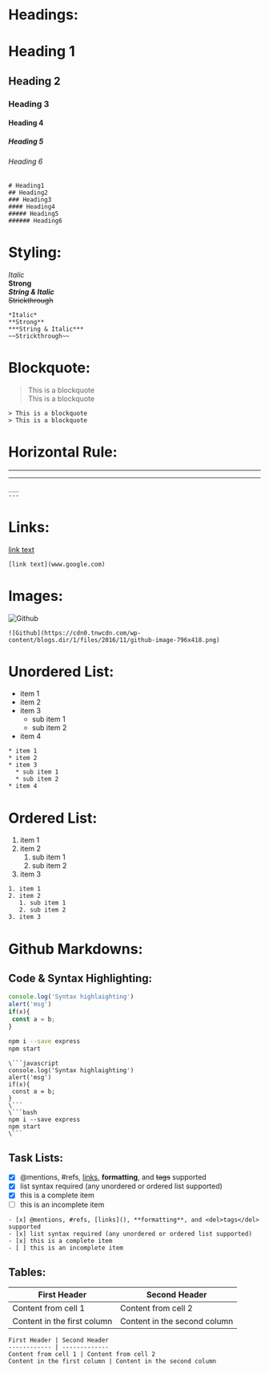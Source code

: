 # Headings:
# Heading 1
## Heading 2
### Heading 3
#### Heading 4
##### Heading 5
###### Heading 6
```
# Heading1
## Heading2
### Heading3
#### Heading4
##### Heading5
###### Heading6
```

# Styling:
*Italic*  
**Strong**  
***String & Italic***  
~~Strickthrough~~  
```
*Italic*  
**Strong**  
***String & Italic***  
~~Strickthrough~~  
```
  
# Blockquote:
> This is a blockquote  
> This is a blockquote
```
> This is a blockquote
> This is a blockquote
```

# Horizontal Rule:
___
---
```
___
---
```

# Links:
[link text](www.google.com)
```
[link text](www.google.com)
```

# Images:
![Github](https://cdn0.tnwcdn.com/wp-content/blogs.dir/1/files/2016/11/github-image-796x418.png)
```
![Github](https://cdn0.tnwcdn.com/wp-content/blogs.dir/1/files/2016/11/github-image-796x418.png)
```

# Unordered List:
* item 1
* item 2
* item 3
  * sub item 1
  * sub item 2
* item 4
```
* item 1
* item 2
* item 3
  * sub item 1
  * sub item 2
* item 4
```

# Ordered List:
1. item 1
2. item 2
   1. sub item 1
   2. sub item 2
3. item 3
```
1. item 1
2. item 2
   1. sub item 1
   2. sub item 2
3. item 3
```

# Github Markdowns:
## Code & Syntax Highlighting:
```javascript
console.log('Syntax highlaighting')
alert('msg')
if(x){
 const a = b;
}
```
```bash
npm i --save express
npm start
```
   
```
\```javascript
console.log('Syntax highlaighting')
alert('msg')
if(x){
 const a = b;
}
\```
\```bash
npm i --save express
npm start
\```
```

## Task Lists:
- [x] @mentions, #refs, [links](), **formatting**, and <del>tags</del> supported
- [x] list syntax required (any unordered or ordered list supported)
- [x] this is a complete item
- [ ] this is an incomplete item
```
- [x] @mentions, #refs, [links](), **formatting**, and <del>tags</del> supported
- [x] list syntax required (any unordered or ordered list supported)
- [x] this is a complete item
- [ ] this is an incomplete item
```  

## Tables:
First Header | Second Header
------------ | -------------
Content from cell 1 | Content from cell 2
Content in the first column | Content in the second column
```
First Header | Second Header
------------ | -------------
Content from cell 1 | Content from cell 2
Content in the first column | Content in the second column
```
